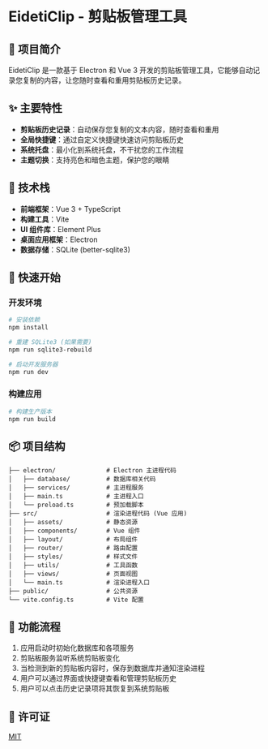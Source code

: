 # EidetiClip - 剪贴板管理工具

## 📝 项目简介

EidetiClip 是一款基于 Electron 和 Vue 3 开发的剪贴板管理工具，它能够自动记录您复制的内容，让您随时查看和重用剪贴板历史记录。

## ✨ 主要特性

- **剪贴板历史记录**：自动保存您复制的文本内容，随时查看和重用
- **全局快捷键**：通过自定义快捷键快速访问剪贴板历史
- **系统托盘**：最小化到系统托盘，不干扰您的工作流程
- **主题切换**：支持亮色和暗色主题，保护您的眼睛

## 🔧 技术栈

- **前端框架**：Vue 3 + TypeScript
- **构建工具**：Vite
- **UI 组件库**：Element Plus
- **桌面应用框架**：Electron
- **数据存储**：SQLite (better-sqlite3)

## 🚀 快速开始

### 开发环境

```bash
# 安装依赖
npm install

# 重建 SQLite3 (如果需要)
npm run sqlite3-rebuild

# 启动开发服务器
npm run dev
```

### 构建应用

```bash
# 构建生产版本
npm run build
```

## 📦 项目结构

```
├── electron/              # Electron 主进程代码
│   ├── database/          # 数据库相关代码
│   ├── services/          # 主进程服务
│   ├── main.ts            # 主进程入口
│   └── preload.ts         # 预加载脚本
├── src/                   # 渲染进程代码 (Vue 应用)
│   ├── assets/            # 静态资源
│   ├── components/        # Vue 组件
│   ├── layout/            # 布局组件
│   ├── router/            # 路由配置
│   ├── styles/            # 样式文件
│   ├── utils/             # 工具函数
│   ├── views/             # 页面视图
│   └── main.ts            # 渲染进程入口
├── public/                # 公共资源
└── vite.config.ts         # Vite 配置
```

## 🔄 功能流程

1. 应用启动时初始化数据库和各项服务
2. 剪贴板服务监听系统剪贴板变化
3. 当检测到新的剪贴板内容时，保存到数据库并通知渲染进程
4. 用户可以通过界面或快捷键查看和管理剪贴板历史
5. 用户可以点击历史记录项将其恢复到系统剪贴板

## 📄 许可证

[MIT](./LICENSE)
